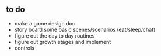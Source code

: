 ## to do

- make a game design doc
- story board some basic scenes/scenarios (eat/sleep/chat)
- figure out the day to day routines
- figure out growth stages and implement
- controls
